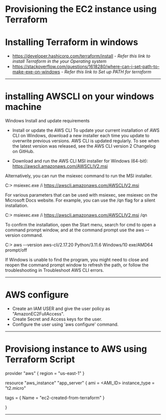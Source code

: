 # Provisioning the EC2 instance using Terraform

# Installing Terraform in windows 

- https://developer.hashicorp.com/terraform/install - _Refer this link to install Terraform in the your Operating system_
- https://stackoverflow.com/questions/1618280/where-can-i-set-path-to-make-exe-on-windows  - _Refer this link to Set up PATH for terraform_

----------------------------------------------------------------------------------------------------------------------------------------------------------------------------------------------

# installing AWSCLI on your windows machine

Windows
Install and update requirements

- Install or update the AWS CLI
To update your current installation of AWS CLI on Windows, download a new installer each time you update to overwrite previous versions. AWS CLI is updated regularly. To see when the latest version was released, see the AWS CLI version 2 Changelog on GitHub.


- Download and run the AWS CLI MSI installer for Windows (64-bit):
https://awscli.amazonaws.com/AWSCLIV2.msi

Alternatively, you can run the msiexec command to run the MSI installer.


C:\> msiexec.exe /i https://awscli.amazonaws.com/AWSCLIV2.msi

For various parameters that can be used with msiexec, see msiexec on the Microsoft Docs website. For example, you can use the /qn flag for a silent installation.


C:\> msiexec.exe /i https://awscli.amazonaws.com/AWSCLIV2.msi /qn

To confirm the installation, open the Start menu, search for cmd to open a command prompt window, and at the command prompt use the aws --version command.


C:\> aws --version
aws-cli/2.17.20 Python/3.11.6 Windows/10 exe/AMD64 prompt/off

If Windows is unable to find the program, you might need to close and reopen the command prompt window to refresh the path, or follow the troubleshooting in Troubleshoot AWS CLI errors.


----------------------------------------------------------------------------------------------------------------------------------------------------------------------------------------------

# AWS configure

- Create an IAM USER and give the user policy as "AmazonEC2FullAccess".
- Create Secret and Access keys for the user.
- Configure the user using 'aws configure' command.

----------------------------------------------------------------------------------------------------------------------------------------------------------------------------------------------

# Provisiong instance to AWS using Terraform Script

provider "aws" {
  region  = "us-east-1"
}

resource "aws_instance" "app_server" {
  ami           = <AMI_ID>
  instance_type = "t2.micro"

  tags = {
        Name = "ec2-created-from-terraform"
    }

}

----------------------------------------------------------------------------------------------------------------------------------------------------------------------------------------------



